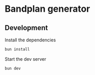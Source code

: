 # Bandplan generator

## Development

Install the dependencies

```sh
bun install
```

Start the dev server

```sh
bun dev
```

